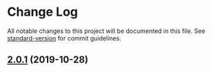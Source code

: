 # Change Log

All notable changes to this project will be documented in this file. See [standard-version](https://github.com/conventional-changelog/standard-version) for commit guidelines.

<a name="2.0.1"></a>
## [2.0.1](https://github.com/flarebyte/confiture/compare/v1.0.0...v2.0.1) (2019-10-28)
